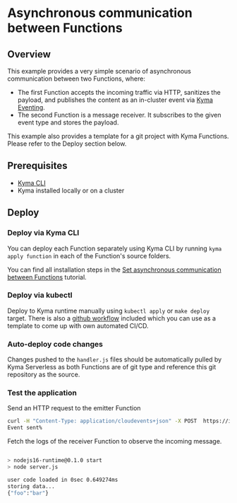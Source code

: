 # Asynchronous communication between Functions

## Overview

This example provides a very simple scenario of asynchronous communication between two Functions, where: 
- The first Function accepts the incoming traffic via HTTP, sanitizes the payload, and publishes the content as an in-cluster event via [Kyma Eventing](https://kyma-project.io/docs/kyma/latest/01-overview/main-areas/eventing/).
- The second Function is a message receiver. It subscribes to the given event type and stores the payload.

This example also provides a template for a git project with Kyma Functions. Please refer to the Deploy section below.

## Prerequisites

* [Kyma CLI](https://github.com/kyma-project/cli)
* Kyma installed locally or on a cluster

## Deploy
### Deploy via Kyma CLI

You can deploy each Function separately using Kyma CLI by running `kyma apply function` in each of the Function's source folders.

You can find all installation steps in the [Set asynchronous communication between Functions](https://kyma-project.io/docs/kyma/latest/03-tutorials/00-serverless/svls-11-set-asynchronous-connection-of-functions/) tutorial.

### Deploy via kubectl

Deploy to Kyma runtime manually using `kubectl apply` or `make deploy` target.
There is also a [github workflow](.github/workflows/deploy.yml) included which you can use as a template to come up with own automated CI/CD.


### Auto-deploy code changes
Changes pushed to the `handler.js` files should be automatically pulled by Kyma Serverless as both Functions are of git type and reference this git repository as the source.



### Test the application

Send an HTTP request to the emitter Function

```bash
curl -H "Content-Type: application/cloudevents+json" -X POST  https://incoming.{your cluster domain} -d '{"foo":"bar"}'
Event sent%
```

Fetch the logs of the receiver Function to observe the incoming message.

```bash

> nodejs16-runtime@0.1.0 start
> node server.js

user code loaded in 0sec 0.649274ms
storing data...
{"foo":"bar"}
```

